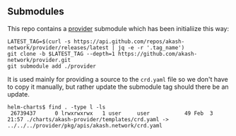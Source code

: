 ## Submodules

This repo contains a [provider](./provider) submodule which has been initialiize this way:

```
LATEST_TAG=$(curl -s https://api.github.com/repos/akash-network/provider/releases/latest | jq -e -r '.tag_name')
git clone -b $LATEST_TAG --depth=1 https://github.com/akash-network/provider.git
git submodule add ./provider
```

It is used mainly for providing a source to the `crd.yaml` file so we don't have to copy it manually, but rather update the submodule tag should there be an update.

```
helm-charts$ find . -type l -ls
 26739437      0 lrwxrwxrwx   1 user     user           49 Feb  3 21:57 ./charts/akash-provider/templates/crd.yaml -> ../../../provider/pkg/apis/akash.network/crd.yaml
```
